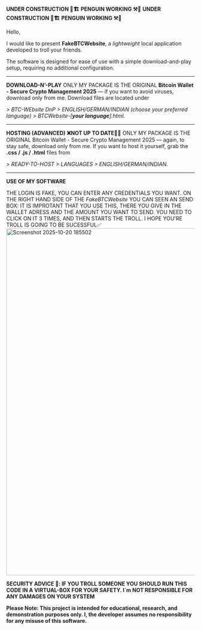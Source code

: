 **UNDER CONSTRUCTION 👷🏗️** **PENGUIN WORKING ⚒️🐧** **UNDER CONSTRUCTION 👷🏗️** **PENGUIN WORKING ⚒️🐧**


Hello,

I would like to present **FakeBTCWebsite**, a *lightweight* local application developed to troll your friends.

The software is designed for ease of use with a simple download-and-play setup, requiring no additional configuration.

________________________________________________
**DOWNLOAD-N’-PLAY**
ONLY MY PACKAGE IS THE ORIGINAL **Bitcoin Wallet - Secure Crypto Management 2025** — if you want to avoid viruses, download only from me.
Download files are located under 


*> BTC-WEbsite DnP > ENGLISH/GERMAN/INDIAN (choose your preferred language) > BTCWebsite-[**your language**].html.*


________________________________________________

**HOSTING (ADVANCED)** **❌NOT UP TO DATE🙅‍♂️**
ONLY MY PACKAGE IS THE ORIGINAL Bitcoin Wallet - Secure Crypto Management 2025 — again, to stay safe, download only from me.
If you want to host it yourself, grab the **.css / .js / .html** files from


*> READY-TO-HOST > LANGUAGES > ENGLISH/GERMAN/INDIAN.*

________________________________________________

**USE OF MY SOFTWARE**


THE LOGIN IS FAKE, YOU CAN ENTER ANY CREDENTIALS YOU WANT. ON THE RIGHT HAND SIDE OF THE *FakeBTCWebsite* YOU CAN SEEN AN SEND BOX: IT IS IMPROTANT THAT YOU USE THIS, THERE YOU GIVE IN THE WALLET ADRESS AND THE AMOUNT YOU WANT  TO SEND. YOU NEED TO CLICK ON IT 3 TIMES, AND THEN STARTS THE TROLL. I HOPE YOU'RE TROLL IS GOING TO BE SUCESSFUL✅
<img width="1473" height="926" alt="Screenshot 2025-10-20 185502" src="https://github.com/user-attachments/assets/1c3e1f61-9041-4ccc-9c95-d3bc114e1942" />




**SECURITY ADVICE 🚨: IF YOU TROLL SOMEONE YOU SHOULD RUN THIS CODE IN A VIRTUAL-BOX FOR YOUR SAFETY. I´m NOT RESPONSIBLE FOR ANY DAMAGES ON YOUR SYSTEM**

**Please Note: This project is intended for educational, research, and demonstration purposes only. I, the developer assumes no responsibility for any misuse of this software.**
